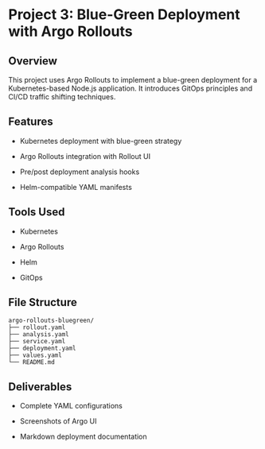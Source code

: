 # Project 3: Blue-Green Deployment with Argo Rollouts

## Overview

This project uses Argo Rollouts to implement a blue-green deployment for a Kubernetes-based Node.js application. It introduces GitOps principles and CI/CD traffic shifting techniques.

## Features

- Kubernetes deployment with blue-green strategy

- Argo Rollouts integration with Rollout UI

- Pre/post deployment analysis hooks

- Helm-compatible YAML manifests

## Tools Used

- Kubernetes

- Argo Rollouts

- Helm

- GitOps

## File Structure

``` text
argo-rollouts-bluegreen/
├── rollout.yaml
├── analysis.yaml
├── service.yaml
├── deployment.yaml
├── values.yaml
└── README.md
```

## Deliverables

- Complete YAML configurations

- Screenshots of Argo UI

- Markdown deployment documentation
